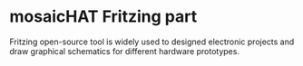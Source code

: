 # mosaicHAT Fritzing part

Fritzing open-source tool is widely used to designed electronic projects and draw graphical schematics for different hardware prototypes. 
